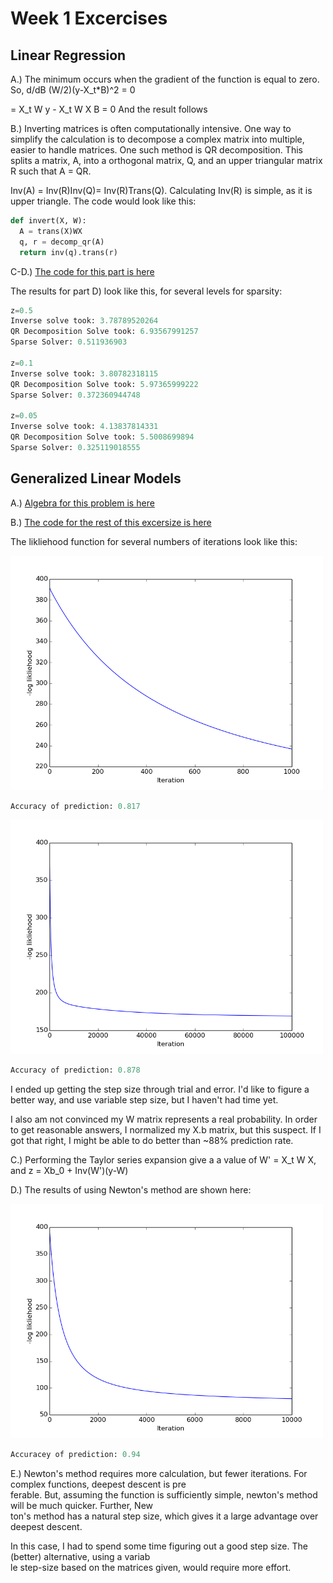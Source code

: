 # Week 1 Excercises

## Linear Regression

A.) The minimum occurs when the gradient of the function is equal to zero.
So, d/dB (W/2)(y-X_t*B)^2 = 0

= X_t W y - X_t W X B = 0
  And the result follows
  
B.) Inverting matrices is often computationally intensive. One way to simplify the calculation is to decompose a complex matrix into
multiple, easier to handle matrices. One such method is QR decomposition. This splits a matrix, A, into a orthogonal matrix, Q, 
and an upper triangular matrix R such that A = QR.

Inv(A) = Inv(R)Inv(Q)= Inv(R)Trans(Q). Calculating Inv(R) is simple, as it is upper triangle. The code would look like this:

```python
def invert(X, W):
  A = trans(X)WX
  q, r = decomp_qr(A)
  return inv(q).trans(r)
```

C-D.) [The code for this part is here](week1/ex1.py)

The results for part D) look like this, for several levels for sparsity:

```python
z=0.5
Inverse solve took: 3.78789520264
QR Decomposition Solve took: 6.93567991257
Sparse Solver: 0.511936903

z=0.1
Inverse solve took: 3.80782318115
QR Decomposition Solve took: 5.97365999222
Sparse Solver: 0.372360944748

z=0.05
Inverse solve took: 4.13837814331
QR Decomposition Solve took: 5.5008699894
Sparse Solver: 0.325119018555
```

## Generalized Linear Models

A.) [Algebra for this problem is here](image.png)

B.) [The code for the rest of this excersize is here](week1/ex2.py)

The likliehood function for several numbers of iterations look like this:

<img src="https://github.com/afwebb/SDS-385/blob/master/week1/deepest_descent_1000.png" width="500">

```python
Accuracy of prediction: 0.817
```

<img src="https://github.com/afwebb/SDS-385/blob/master/week1/deepest_descent_100000.png" width="500">

```python
Accuracy of prediction: 0.878
```
I ended up getting the step size through trial and error. I'd like to figure a better way, and use variable step size, but I haven't had time yet.

I also am not convinced my W matrix represents a real probability. In order to get reasonable answers, I normalized my X.b matrix, but this suspect. If I got that right, I might be able to do better than ~88% prediction rate.

C.) Performing the Taylor series expansion give a a value of W' = X_t W X, and z = Xb_0 + Inv(W')(y-W)

D.) The results of using Newton's method are shown here:

<img src="https://github.com/afwebb/SDS-385/blob/master/week1/deepest_descent_newton.png" width="500">

```python
Accuracey of prediction: 0.94
```

E.) Newton's method requires more calculation, but fewer iterations. For complex functions, deepest descent is pre\
ferable. But, assuming the function is sufficiently simple, newton's method will be much quicker. Further, New\
ton's method has a natural step size, which gives it a large advantage over deepest descent.

In this case, I had to spend some time figuring out a good step size. The (better) alternative, using a variab\
le step-size based on the matrices given, would require more effort.


